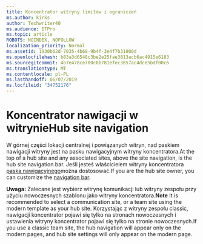 ```yaml
---
title: Koncentrator witryny limitów i ograniczeń
ms.author: kirks
author: Techwriter40
ms.audience: ITPro
ms.topic: article
ROBOTS: NOINDEX, NOFOLLOW
localization_priority: Normal
ms.assetid: 1930b62d-7035-4b68-9b4f-3e4f7b31000d
ms.openlocfilehash: b83a3d6548c3be2e25fae3813acb6ac4915e6183
ms.sourcegitcommit: 4b7e478ce700c0b781efec3857ac4dce5bdf00c6
ms.translationtype: MT
ms.contentlocale: pl-PL
ms.lasthandoff: 06/07/2019
ms.locfileid: "34752176"
---
```

# <a name="hub-site-navigation"></a><span data-ttu-id="e93cd-102">Koncentrator nawigacji w witrynie</span><span class="sxs-lookup"><span data-stu-id="e93cd-102">Hub site navigation</span></span>

<span data-ttu-id="e93cd-103">W górnej części lokacji centralnej i powiązanych witryn, nad paskiem nawigacji witryny jest na pasku nawigacyjnym witryny koncentratora.</span><span class="sxs-lookup"><span data-stu-id="e93cd-103">At the top of a hub site and any associated sites, above the site navigation, is the hub site navigation bar.</span></span> <span data-ttu-id="e93cd-104">Jeśli jesteś właścicielem witryny koncentratora [paska nawigacyjnego](https://support.office.com/article/customize-the-navigation-on-your-sharepoint-site-3cd61ae7-a9ed-4e1e-bf6d-4655f0bf25ca#hubnav)można dostosować.</span><span class="sxs-lookup"><span data-stu-id="e93cd-104">If you are the hub site owner, you can customize the [navigation bar](https://support.office.com/article/customize-the-navigation-on-your-sharepoint-site-3cd61ae7-a9ed-4e1e-bf6d-4655f0bf25ca#hubnav).</span></span> 

<span data-ttu-id="e93cd-105">**Uwaga:** Zalecane jest wybierz witrynę komunikacji lub witryny zespołu przy użyciu nowoczesnych szablonu jako witryny koncentratora.</span><span class="sxs-lookup"><span data-stu-id="e93cd-105">**Note** It is recommended to select a communication site, or a team site using the modern template as your hub site.</span></span> <span data-ttu-id="e93cd-106">Korzystając z witryny zespołu classic, nawigacji koncentrator pojawi się tylko na stronach nowoczesnych i ustawienia witryny koncentrator pojawi się tylko na stronie nowoczesnych.</span><span class="sxs-lookup"><span data-stu-id="e93cd-106">If you use a classic team site, the hub navigation will appear only on the modern pages, and hub site settings will only appear on the modern page.</span></span> 


